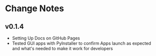 # Change Notes

## v0.1.4

- Setting Up Docs on GitHub Pages
- Tested GUI apps with PyInstaller to confirm Apps launch as expected and what's needed to make it work for developers
